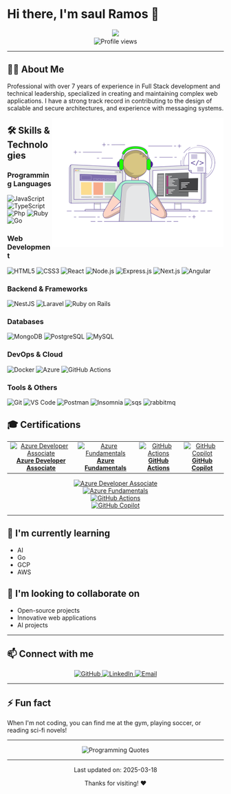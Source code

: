 # Hi there, I'm saul Ramos 👋

<div align="center">
  <img src="https://media.giphy.com/media/M9gbBd9nbDrOTu1Mqx/giphy.gif" width="100"/>
</div>

<div align="center">
  <img src="https://komarev.com/ghpvc/?username=saulCleverit&style=flat-square&color=blue" alt="Profile views"/>
</div>

---

## 👨‍💻 About Me
Professional with over 7 years of experience in Full Stack development and technical leadership, specialized in creating and maintaining complex web applications. I have a strong track record in contributing to the design of scalable and secure architectures, and experience with messaging systems.

<img align="right" alt="Coding" width="400" src="https://raw.githubusercontent.com/devSouvik/devSouvik/master/gif3.gif">

## 🛠️ Skills & Technologies

### Programming Languages
![JavaScript](https://img.shields.io/badge/JavaScript-F7DF1E?style=for-the-badge&logo=javascript&logoColor=black)
![TypeScript](https://img.shields.io/badge/TypeScript-007ACC?style=for-the-badge&logo=typescript&logoColor=white)
![Php](https://img.shields.io/badge/Php-777BB4?style=for-the-badge&logo=php&logoColor=white)
![Ruby](https://img.shields.io/badge/Ruby-CC342D?style=for-the-badge&logo=ruby&logoColor=white)
![Go](https://img.shields.io/badge/Go-00ADD8?style=for-the-badge&logo=go&logoColor=white)

### Web Development
![HTML5](https://img.shields.io/badge/HTML5-E34F26?style=for-the-badge&logo=html5&logoColor=white)
![CSS3](https://img.shields.io/badge/CSS3-1572B6?style=for-the-badge&logo=css3&logoColor=white)
![React](https://img.shields.io/badge/React-20232A?style=for-the-badge&logo=react&logoColor=61DAFB)
![Node.js](https://img.shields.io/badge/Node.js-43853D?style=for-the-badge&logo=node.js&logoColor=white)
![Express.js](https://img.shields.io/badge/Express.js-404D59?style=for-the-badge&logo=express&logoColor=white)
![Next.js](https://img.shields.io/badge/Next.js-000000?style=for-the-badge&logo=next.js&logoColor=white)
![Angular](https://img.shields.io/badge/Angular-DD0031?style=for-the-badge&logo=angular&logoColor=white)

### Backend & Frameworks
![NestJS](https://img.shields.io/badge/NestJS-E0234E?style=for-the-badge&logo=nestjs&logoColor=white)
![Laravel](https://img.shields.io/badge/Laravel-FF2D20?style=for-the-badge&logo=laravel&logoColor=white)
![Ruby on Rails](https://img.shields.io/badge/Ruby_on_Rails-CC0000?style=for-the-badge&logo=ruby-on-rails&logoColor=white)

### Databases
![MongoDB](https://img.shields.io/badge/MongoDB-4EA94B?style=for-the-badge&logo=mongodb&logoColor=white)
![PostgreSQL](https://img.shields.io/badge/PostgreSQL-316192?style=for-the-badge&logo=postgresql&logoColor=white)
![MySQL](https://img.shields.io/badge/MySQL-00000F?style=for-the-badge&logo=mysql&logoColor=white)

### DevOps & Cloud
![Docker](https://img.shields.io/badge/Docker-2496ED?style=for-the-badge&logo=docker&logoColor=white)
![Azure](https://img.shields.io/badge/Azure-0089D6?style=for-the-badge&logo=microsoft-azure&logoColor=white)
![GitHub Actions](https://img.shields.io/badge/GitHub_Actions-2088FF?style=for-the-badge&logo=github-actions&logoColor=white)

### Tools & Others
![Git](https://img.shields.io/badge/Git-F05032?style=for-the-badge&logo=git&logoColor=white)
![VS Code](https://img.shields.io/badge/VS_Code-007ACC?style=for-the-badge&logo=visual-studio-code&logoColor=white)
![Postman](https://img.shields.io/badge/Postman-FF6C37?style=for-the-badge&logo=postman&logoColor=white)
![Insomnia](https://img.shields.io/badge/Insomnia-5849BE?style=for-the-badge&logo=insomnia&logoColor=white)
![sqs](https://img.shields.io/badge/AWS_SQS-232F3E?style=for-the-badge&logo=amazon-aws&logoColor=white)
![rabbitmq](https://img.shields.io/badge/RabbitMQ-FF6600?style=for-the-badge&logo=rabbitmq&logoColor=white)


## 🎓 Certifications

<div align="center">
  <table>
    <tr>
      <td align="center">
        <a href="https://learn.microsoft.com/api/credentials/share/en-us/SaulRamos-4691/E382D768067C09D9?sharingId=BBA88A4C4D8B4C14" target="_blank">
          <img src="https://images.credly.com/size/340x340/images/63316b60-f62d-4e51-aacc-c23cb850089c/azure-developer-associate-600x600.png" width="100" alt="Azure Developer Associate"/>
          <br />
          <b>Azure Developer Associate</b>
        </a>
      </td>
      <td align="center">
        <a href="https://learn.microsoft.com/api/credentials/share/en-us/SaulRamos-4691/941B0DF0CD45B8C?sharingId=BBA88A4C4D8B4C14" target="_blank">
          <img src="https://images.credly.com/size/340x340/images/be8fcaeb-c769-4858-b567-ffaaa73ce8cf/image.png" width="100" alt="Azure Fundamentals"/>
          <br />
          <b>Azure Fundamentals</b>
        </a>
      </td>
      <td align="center">
        <a href="https://www.credly.com/badges/7953e9a1-1024-4fec-9d7b-e2e79ee8b239/linked_in_profile" target="_blank">
          <img src="https://images.credly.com/size/680x680/images/89efc3e7-842b-4790-b09b-9ea5efc71ec3/image.png" width="100" alt="GitHub Actions"/>
          <br />
          <b>GitHub Actions</b>
        </a>
      </td>
      <!-- Add GitHub Copilot -->
      <td align="center">
        <a href="https://www.credly.com/badges/5b8762a4-f80f-4cc0-bce4-7fdb55e98381/linked_in?t=stxvdk" target="_blank">
          <img src="https://images.credly.com/size/680x680/images/6b924fae-3cd7-4233-b012-97413c62c85d/blob" width="100" alt="GitHub Copilot"/>
          <br />
          <b>GitHub Copilot</b>
        </a>
    </tr>
  </table>
</div>

<!-- Alternative badges style for certifications -->
<div align="center">
  <a href="https://learn.microsoft.com/api/credentials/share/en-us/SaulRamos-4691/E382D768067C09D9?sharingId=BBA88A4C4D8B4C14">
    <img src="https://img.shields.io/badge/Microsoft_Certified-Azure_Developer_Associate-blue?style=for-the-badge&logo=microsoft-azure&logoColor=white" alt="Azure Developer Associate"/>
  </a>
  <br/>
  <a href="https://learn.microsoft.com/api/credentials/share/en-us/SaulRamos-4691/941B0DF0CD45B8C?sharingId=BBA88A4C4D8B4C14">
    <img src="https://img.shields.io/badge/Microsoft_Certified-Azure_Fundamentals-blue?style=for-the-badge&logo=microsoft-azure&logoColor=white" alt="Azure Fundamentals"/>
  </a>
  <br/>
  <a href="https://www.credly.com/badges/7953e9a1-1024-4fec-9d7b-e2e79ee8b239/linked_in_profile">
    <img src="https://img.shields.io/badge/Certified-GitHub_Actions-2088FF?style=for-the-badge&logo=github-actions&logoColor=white" alt="GitHub Actions"/>
  </a>
  <br/>
  <a href="https://www.credly.com/badges/5b8762a4-f80f-4cc0-bce4-7fdb55e98381/linked_in">
    <img src="https://img.shields.io/badge/Certified-GitHub_Copilot-6B924FAE?style=for-the-badge&logo=github-copilot&logoColor=white" alt="GitHub Copilot"/>
  </a>
</div>

---

## 🌱 I'm currently learning
- AI
- Go
- GCP
- AWS



## 👯 I'm looking to collaborate on
- Open-source projects
- Innovative web applications
- AI projects

---

## 📫 Connect with me

<div align="center">
  <a href="https://github.com/saulr9">
    <img src="https://img.shields.io/badge/GitHub-100000?style=for-the-badge&logo=github&logoColor=white" alt="GitHub"/>
  </a>
  <a href="https://linkedin.com/in/saulramos9">
    <img src="https://img.shields.io/badge/LinkedIn-0077B5?style=for-the-badge&logo=linkedin&logoColor=white" alt="LinkedIn"/>
  </a>
  <a href="mailto:saulramos.dev@gmail.com">
    <img src="https://img.shields.io/badge/Email-D14836?style=for-the-badge&logo=gmail&logoColor=white" alt="Email"/>
  </a>
</div>

---

## ⚡ Fun fact
When I'm not coding, you can find me at the gym, playing soccer, or reading sci-fi novels!

---

<div align="center">
  <img src="https://quotes-github-readme.vercel.app/api?type=horizontal&theme=dracula" alt="Programming Quotes" />
</div>

---

<div align="center">
  <p>Last updated on: 2025-03-18</p>
  <p>Thanks for visiting! ❤️</p>
</div>
